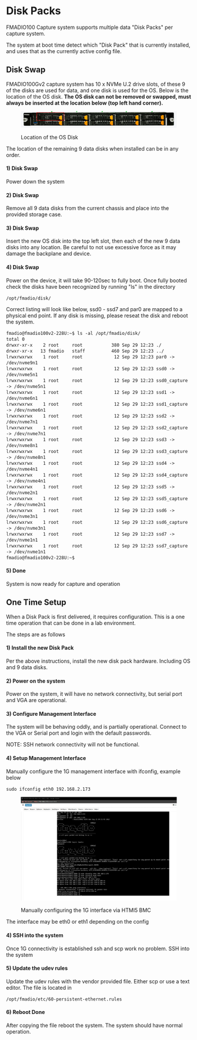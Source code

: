 # Disk Packs

FMADIO100 Capture system supports multiple data "Disk Packs" per capture system.

The system at boot time detect which "Disk Pack" that is currently installed, and uses that as the currently active config file.&#x20;

## Disk Swap

FMADIO100Gv2 capture system has 10 x NVMe U.2 drive slots, of these 9 of the disks are used for data, and one disk is used for the OS. Below is the location of the OS disk. **The OS disk can not be removed or swapped, must always be inserted at the location below (top left hand corner).**

<figure><img src="../.gitbook/assets/image (5).png" alt=""><figcaption><p>Location of the OS Disk</p></figcaption></figure>

The location of the remaining 9 data disks when installed can be in any order.

#### 1) Disk Swap&#x20;

Power down the system

#### 2) Disk Swap

Remove all 9 data disks from the current chassis and place into the provided storage case.

#### 3) Disk Swap

Insert the new OS disk into the top left slot, then each of the new 9 data disks into any location. Be careful to not use excessive force as it may damage the backplane and device.

#### 4) Disk Swap

Power on the device, it will take 90-120sec to fully boot. Once fully booted check the disks have been recognized by running "ls" in the directory

```
/opt/fmadio/disk/
```

Correct listing will look like below, ssd0 - ssd7 and par0 are mapped to a physical end point. If any disk is missing, please reseat the disk and reboot the system.

```
fmadio@fmadio100v2-228U:~$ ls -al /opt/fmadio/disk/
total 0
drwxr-xr-x    2 root     root           380 Sep 29 12:23 ./
drwxr-xr-x   13 fmadio   staff          460 Sep 29 12:23 ../
lrwxrwxrwx    1 root     root            12 Sep 29 12:23 par0 -> /dev/nvme9n1
lrwxrwxrwx    1 root     root            12 Sep 29 12:23 ssd0 -> /dev/nvme5n1
lrwxrwxrwx    1 root     root            12 Sep 29 12:23 ssd0_capture -> /dev/nvme5n1
lrwxrwxrwx    1 root     root            12 Sep 29 12:23 ssd1 -> /dev/nvme6n1
lrwxrwxrwx    1 root     root            12 Sep 29 12:23 ssd1_capture -> /dev/nvme6n1
lrwxrwxrwx    1 root     root            12 Sep 29 12:23 ssd2 -> /dev/nvme7n1
lrwxrwxrwx    1 root     root            12 Sep 29 12:23 ssd2_capture -> /dev/nvme7n1
lrwxrwxrwx    1 root     root            12 Sep 29 12:23 ssd3 -> /dev/nvme8n1
lrwxrwxrwx    1 root     root            12 Sep 29 12:23 ssd3_capture -> /dev/nvme8n1
lrwxrwxrwx    1 root     root            12 Sep 29 12:23 ssd4 -> /dev/nvme4n1
lrwxrwxrwx    1 root     root            12 Sep 29 12:23 ssd4_capture -> /dev/nvme4n1
lrwxrwxrwx    1 root     root            12 Sep 29 12:23 ssd5 -> /dev/nvme2n1
lrwxrwxrwx    1 root     root            12 Sep 29 12:23 ssd5_capture -> /dev/nvme2n1
lrwxrwxrwx    1 root     root            12 Sep 29 12:23 ssd6 -> /dev/nvme3n1
lrwxrwxrwx    1 root     root            12 Sep 29 12:23 ssd6_capture -> /dev/nvme3n1
lrwxrwxrwx    1 root     root            12 Sep 29 12:23 ssd7 -> /dev/nvme1n1
lrwxrwxrwx    1 root     root            12 Sep 29 12:23 ssd7_capture -> /dev/nvme1n1
fmadio@fmadio100v2-228U:~$

```

#### 5) Done

System is now ready for capture and operation

## One Time Setup

When a Disk Pack is first delivered, it requires configuration. This is a one time operation that can be done in a lab environment.&#x20;

The steps are as follows

#### &#x20;1) Install the new Disk Pack

Per the above instructions, install the new disk pack hardware. Including OS and 9 data disks.

#### 2) Power on the system

Power on the system, it will have no network connectivity, but serial port and VGA are operational.

#### 3) Configure Management Interface

The system will be behaving oddly, and is partially operational. Connect to the VGA or Serial port and login with the default passwords.

NOTE: SSH network connectivity will not be functional.

#### 4) Setup Management Interface

Manually configure the 1G management interface with ifconfig, example below

```
sudo ifconfig eth0 192.168.2.173
```

<figure><img src="../.gitbook/assets/image.png" alt=""><figcaption><p>Manually configuring the 1G interface via HTMl5 BMC </p></figcaption></figure>

The interface may be eth0 or eth1 depending on the config

#### 4) SSH into the system

Once 1G connectivity is established ssh and scp work no problem. SSH into the system

#### 5) Update the udev rules

Update the udev rules with the vendor provided file. Either scp or use a text editor. The file is located in

```
/opt/fmadio/etc/60-persistent-ethernet.rules
```

#### 6) Reboot Done

After copying the file reboot the system. The system should have normal operation.

